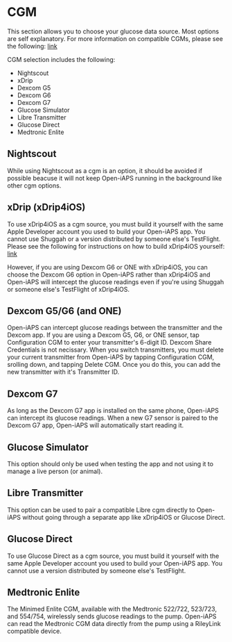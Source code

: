 # CGM
This section allows you to choose your glucose data source. Most options are self explanatory.  For more information on compatible CGMs, please see the following: [link](../../intro/)

CGM selection includes the following:
* Nightscout
* xDrip
* Dexcom G5
* Dexcom G6
* Dexcom G7
* Glucose Simulator
* Libre Transmitter
* Glucose Direct
* Medtronic Enlite

## Nightscout
While using Nightscout as a cgm is an option, it should be avoided if possible beacuse it will not keep Open-iAPS running in the background like other cgm options.

## xDrip (xDrip4iOS)
To use xDrip4iOS as a cgm source, you must build it yourself with the same Apple Developer account you used to build your Open-iAPS app. You cannot use Shuggah or a version distributed by someone else's TestFlight. Please see the following for instructions on how to build xDrip4iOS yourself: [link](../../../operate/build.html#xdrip4ios-or-glucose-direct-as-cgm-source)

However, if you are using Dexcom G6 or ONE with xDrip4iOS, you can choose the Dexcom G6 option in Open-iAPS rather than xDrip4iOS and Open-iAPS will intercept the glucose readings even if you're using Shuggah or someone else's TestFlight of xDrip4iOS.

## Dexcom G5/G6 (and ONE)
Open-iAPS can intercept glucose readings between the transmitter and the Dexcom app. If you are using a Dexcom G5, G6, or ONE sensor, tap Configuration CGM to enter your transmitter's 6-digit ID. Dexcom Share Credentials is not necissary. When you switch transmitters, you must delete your current transmitter from Open-iAPS by tapping Configuration CGM, srolling down, and tapping Delete CGM. Once you do this, you can add the new transmitter with it's Transmitter ID.

## Dexcom G7
As long as the Dexcom G7 app is installed on the same phone, Open-iAPS can intercept its glucose readings. When a new G7 sensor is paired to the Dexcom G7 app, Open-iAPS will automatically start reading it.

## Glucose Simulator
This option should only be used when testing the app and not using it to manage a live person (or animal).

## Libre Transmitter
This option can be used to pair a compatible Libre cgm directly to Open-iAPS without going through a separate app like xDrip4iOS or Glucose Direct.

## Glucose Direct
To use Glucose Direct as a cgm source, you must build it yourself with the same Apple Developer account you used to build your Open-iAPS app. You cannot use a version distributed by someone else's TestFlight.

## Medtronic Enlite
The Minimed Enlite CGM, available with the Medtronic 522/722, 523/723, and 554/754, wirelessly sends glucose readings to the pump. Open-iAPS can read the Medtronic CGM data directly from the pump using a RileyLink compatible device.
